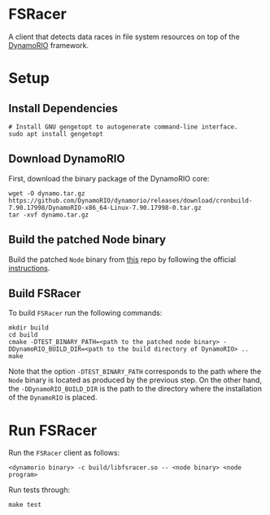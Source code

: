 FSRacer
=======

A client that detects data races in file system resources
on top of the [DynamoRIO](https://www.dynamorio.org) framework.


# Setup

## Install Dependencies

```
# Install GNU gengetopt to autogenerate command-line interface.
sudo apt install gengetopt
```

## Download DynamoRIO

First, download the binary package of the DynamoRIO core:

```
wget -O dynamo.tar.gz https://github.com/DynamoRIO/dynamorio/releases/download/cronbuild-7.90.17998/DynamoRIO-x86_64-Linux-7.90.17998-0.tar.gz
tar -xvf dynamo.tar.gz
```

## Build the patched Node binary

Build the patched `Node` binary from [this](https://github.com/theosotr/node) repo
by following the official [instructions](https://github.com/theosotr/node/blob/v10.15.3-patch/BUILDING.md#unixmacos).


## Build FSRacer 

To build `FSRacer` run the following commands:

```
mkdir build
cd build
cmake -DTEST_BINARY_PATH=<path to the patched node binary> -DDynamoRIO_BUILD_DIR=<path to the build directory of DynamoRIO> ..
make
```

Note that the option `-DTEST_BINARY_PATH` corresponds to the path
where the `Node` binary is located as produced by the previous step.
On the other hand, the `-DDynamoRIO_BUILD_DIR` is the path to the
directory where the installation of the `DynamoRIO` is placed.


# Run FSRacer

Run the `FSRacer` client as follows:

```
<dynamorio binary> -c build/libfsracer.so -- <node binary> <node program>
```

Run tests through:

```
make test
```

